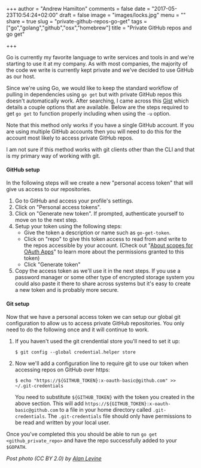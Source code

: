 +++
author = "Andrew Hamilton"
comments = false
date = "2017-05-23T10:54:24+02:00"
draft = false
image = "images/locks.jpg"
menu = ""
share = true
slug = "private-github-repos-go-get"
tags = ["go","golang","github","osx","homebrew"]
title = "Private GitHub repos and go get"

+++

Go is currently my favorite language to write services and tools in and we're starting to use it at my company. As with most companies, the majority of the code we write is currently kept private and we've decided to use GitHub as our host.

Since we're using Go, we would like to keep the standard workflow of pulling in dependencies using `go get` but with private GitHub repos this doesn't automatically work. After searching, I came across this [Gist](https://gist.github.com/shurcooL/6927554) which details a couple options that are available. Below are the steps required to get `go get` to function properly including when using the `-u` option.

Note that this method only works if you have a single GitHub account. If you are using multiple GitHub accounts then you will need to do this for the account most likely to access private GitHub repos.

I am not sure if this method works with git clients other than the CLI and that is my primary way of working with git.

#### GitHub setup
In the following steps will we create a new "personal access token" that will give us access to our repositories.

1. Go to GitHub and access your profile's settings.
1. Click on "Personal access tokens".
1. Click on "Generate new token". If prompted, authenticate yourself to move on to the next step.
1. Setup your token using the following steps:
    * Give the token a description or name such as `go-get-token`. 
    * Click on "repo" to give this token access to read from and write to the repos accessible by your account. (Check out "[About scopes for OAuth Apps](https://developer.github.com/apps/building-integrations/setting-up-and-registering-oauth-apps/about-scopes-for-oauth-apps/)" to learn more about the permissions granted to this token)
    * Click "Generate token"
1. Copy the access token as we'll use it in the next steps. If you use a password manager or some other type of encrypted storage system you could also paste it there to share across systems but it's easy to create a new token and is probably more secure.

#### Git setup
Now that we have a personal access token we can setup our global git configuration to allow us to access private GitHub repositories. You only need to do the following once and it will continue to work.

1. If you haven't used the git crendential store you'll need to set it up:

    ```
    $ git config --global credential.helper store
    ```

1. Now we'll add a configuration line to require git to use our token when accessing repos on GitHub over https:

    ```
    $ echo "https://${GITHUB_TOKEN}:x-oauth-basic@github.com" >> ~/.git-credentials
    ```

    You need to substitute `${GITHUB_TOKEN}` with the token you created in the above section. This will add `https://${GITHUB_TOKEN}:x-oauth-basic@github.com` to a file in your home directory called `.git-credentials`. The `.git-credentials` file should only have permissions to be read and written by your local user.

Once you've completed this you should be able to run `go get <github_private_repo>` and have the repo successfully added to your `$GOPATH`.

*Post photo (CC BY 2.0) by [Alan Levine](https://www.flickr.com/photos/cogdog/16349247587/in/photolist-qUJaH6-9h1Uu8-fnsp8E-kp6GK-28zxWE-b8nFez-7kjrEy-3P59Aa-5pnQVi-yq54w-8d6yWJ-AM9MA-CZBRW-uBhTu-yGbni-ErN4a-byKF2z-33j2f5-dc6QwU-EHcEtg-bZwvsm-2MyHme-e9A1BF-eXCp6S-dNLa5-gCfXUB-U4N5g1-keBeGe-uVVq8L-57xzB3-HSPRud-H5p681-6vSQRb-bxtbQo-a5CyPe-paoFxa-7dNNZf-bLnTb6-rWDZvU-5g8bEN-e9FFz9-oFDjTz-oSTVeh-JJqwGu-oHn2E1-4aBNLa-SnfbV8-GQVr-6JQpfc-kHosNS)*